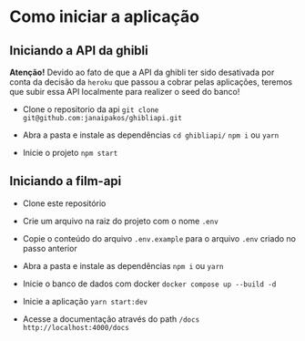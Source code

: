 # Como iniciar a aplicação

## Iniciando a API da ghibli

**Atenção!** Devido ao fato de que a API da ghibli ter sido desativada por conta da decisão da `heroku` que passou a cobrar pelas aplicações, teremos que subir essa API localmente para realizer o seed do banco!

- Clone o repositorio da api
  ```git clone git@github.com:janaipakos/ghibliapi.git```

- Abra a pasta e instale as dependências
  ```cd ghibliapi/```
  ```npm i``` ou ```yarn```

- Inicie o projeto
  ```npm start```

## Iniciando a film-api

- Clone este repositório

- Crie um arquivo na raiz do projeto com o nome `.env`
- Copie o conteúdo do arquivo `.env.example` para o arquivo `.env` criado no passo anterior

- Abra a pasta e instale as dependências
  ```npm i``` ou ```yarn```

- Inicie o banco de dados com docker
  ```docker compose up --build -d```

- Inicie a aplicação
  ```yarn start:dev```

- Acesse a documentação através do path `/docs`
  ```http://localhost:4000/docs```
